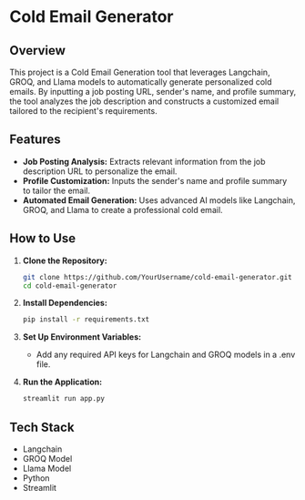# Cold Email Generator

## Overview

This project is a Cold Email Generation tool that leverages Langchain, GROQ, and Llama models to automatically generate personalized cold emails. By inputting a job posting URL, sender's name, and profile summary, the tool analyzes the job description and constructs a customized email tailored to the recipient's requirements.

## Features

- **Job Posting Analysis:** Extracts relevant information from the job description URL to personalize the email.
- **Profile Customization:** Inputs the sender's name and profile summary to tailor the email.
- **Automated Email Generation:** Uses advanced AI models like Langchain, GROQ, and Llama to create a professional cold email.
  
## How to Use

1. **Clone the Repository:**
   ```bash
   git clone https://github.com/YourUsername/cold-email-generator.git
   cd cold-email-generator
   
2. **Install Dependencies:**
   ```bash
   pip install -r requirements.txt
   
3. **Set Up Environment Variables:**
   - Add any required API keys for Langchain and GROQ models in a .env file.
     
4. **Run the Application:**
   ```bash
   streamlit run app.py

## Tech Stack

- Langchain
- GROQ Model
- Llama Model
- Python
- Streamlit

